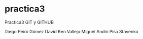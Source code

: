 # practica3
Practica3 GIT y GITHUB

Diego Peiró Gómez
David Ken Vallejo Miguel
Andrii Pisa Stavenko

